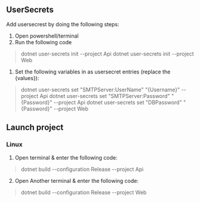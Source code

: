 ## UserSecrets
Add usersecrest by doing the following steps:
1. Open powershell/terminal
1. Run the following code
> dotnet user-secrets init --project Api
> dotnet user-secrets init --project Web
1. Set the following variables in as usersecret entries (replace the {values}):
> dotnet user-secrets set "SMTPServer:UserName" "{Username}" --project Api
> dotnet user-secrets set "SMTPServer:Password" "{Password}" --project Api
> dotnet user-secrets set "DBPassword" "{Password}" --project Web


## Launch project
### Linux
1. Open terminal & enter the following code:
> dotnet build --configuration Release --project Api
2. Open Another terminal & enter the following code:
> dotnet build --configuration Release --project Web